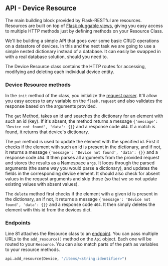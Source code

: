 ## API - Device Resource

The main building block provided by Flask-RESTful are resources. 
Resources are built on top of [Flask pluggable views](http://flask.pocoo.org/docs/views/), giving you easy access to 
multiple HTTP methods just by defining methods on your Resource Class.

We'll be building a simple API that goes over some basic CRUD operations on a datastore of devices. In this and the next task we are going
to use a simple nested dictionary instead of a database. It can easily be swapped in with a real database solution, should you need to. 

The Device Resource class contains the HTTP routes for accessing, modifying and deleting each individual device entity. 

### Device Resource methods

In the `init` method of the class, you initialize the [request parser](https://flask-restful.readthedocs.io/en/latest/api.html#module-reqparse). It'll allow you easy access to any variable on 
the `flask.request` and also validates the response based on the arguments provided.

The `get` Method, takes an id and searches the dictionary for an element with such an id (key).
If it's absent, the method returns a message `{'message': 'Device not found', 'data': {}}` and a response code `404`.
If a match is found, it returns that device's dictionary. 

The `put` method is used to update the element with the specified id.
First it checks if the element with such an id is present in the dictionary, and if not, it returns
a message `{'message': 'Device not found', 'data': {}}` and a response code `404`.
It then parses all arguments from the provided request and stores the results as a Namespace `args`.
It loops through the parsed arguments (the same way you would parse a dictionary), and updates the fields in the corresponding device element.
It should also check for absent values in the request arguments and skip those (so that we so not update 
existing values with absent values).

The `delete` method first checks if the element with a given id is present in the dictionary, an if not, it returns
a message `{'message': 'Device not found', 'data': {}}` and a response code `404`.
It then simply deletes the element with this id from the devices dict.

### Endpoints

Line 81 attaches the Resource class to an [endpoint](https://flask-restful.readthedocs.io/en/latest/quickstart.html?highlight=endpoints#endpoints).
You can pass multiple URLs to the `add_resource()` method on the `Api` object. Each one will be routed to your `Resource`.
You can also match parts of the path as variables to your resource methods.

```python
api.add_resource(Device, "/items/<string:identifier>")
```


